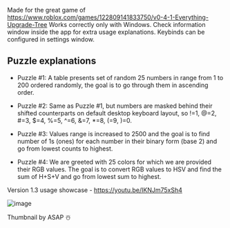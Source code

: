 Made for the great game of https://www.roblox.com/games/122809141833750/v0-4-1-Everything-Upgrade-Tree
Works correctly only with Windows. Check information window inside the app for extra usage explanations. Keybinds can be configured in settings window.

## Puzzle explanations 
- Puzzle #1:
A table presents set of random 25 numbers in range from 1 to 200 ordered randomly,
the goal is to go through them in ascending order.

- Puzzle #2:
Same as Puzzle #1, but numbers are masked behind their shifted counterparts on default desktop keyboard layout, so
!=1, @=2, #=3, $=4, %=5, ^=6, &=7, *=8, (=9, )=0.

- Puzzle #3:
Values range is increased to 2500 and the goal is to find number of 1s (ones) for each number in their binary form (base 2) and go from lowest counts to highest.

- Puzzle #4:
We are greeted with 25 colors for which we are provided their RGB values. The goal is to convert RGB
values to HSV and find the sum of H+S+V and go from lowest sum to highest.

Version 1.3 usage showcase - https://youtu.be/IKNJm75xSh4

![image](https://github.com/user-attachments/assets/6edba1ee-69ca-4e1f-b467-9ab8b7044b20)

Thumbnail by ASAP ☃️
